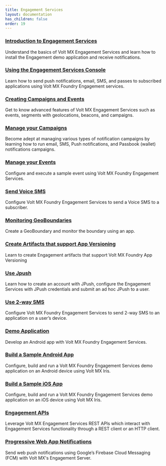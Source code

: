 ```yaml
---
title: Engagement Services 
layout: documentation
has_children: false
order: 19
---
```


### [Introduction to Engagement Services](Foundry/voltmx_foundry_intro_eng/Content/homepage.html)
Understand the basics of Volt MX Engagement Services and learn how to install the Engagement demo application and receive notifications.

### [Using the Engagement Services Console](Foundry/vms_console_user_guide/Content/Introduction_1.html)
Learn how to send push notifications, email, SMS, and passes to subscribed applications using Volt MX Foundry Engagement services.

### [Creating Campaigns and Events](Foundry/voltmx_foundry_eng_camp_events/Content/homepage.html)
Get to know advanced features of Volt MX Engagement Services such as events, segments with geolocations, beacons, and campaigns.

### [Manage your Campaigns](Foundry/vmf_msg_quick_start_guide_campaign_management/Content/Introduction.html)
Become adept at managing various types of notification campaigns by learning how to run email, SMS, Push notifications, and Passbook (wallet) notifications campaigns.

### [Manage your Events](Foundry/eng_event_mgmt_quickstart_guide/Content/Introduction.html)
Configure and execute a sample event using Volt MX Foundry Engagement Services.

### [Send Voice SMS](Foundry/vms_console_user_guide/Content/Administration/SMS_Configuration.html#voice-sms-configuration)
Configure Volt MX Foundry Engagement Services to send a Voice SMS to a subscriber.

### [Monitoring GeoBoundaries](Foundry/voltmx_foundry_eng_geo_monitoring/Content/homepage.html)
Create a GeoBoundary and monitor the boundary using an app.

### [Create Artifacts that support App Versioning](Foundry/vms_console_user_guide/Content/API_Versioning.html)
Learn to create Engagement artifacts that support Volt MX Foundry App Versioning

### [Use Jpush](Foundry/vmf_msg_jpush_quick_start_guide/Content/Introduction.html)
Learn how to create an account with JPush, configure the Engagement Services with JPush credentials and submit an ad hoc JPush to a user.

### [Use 2-way SMS](Foundry/2waysms_quick_start_guide/Content/Introduction_1.html)
Configure Volt MX Foundry Engagement Services to send 2-way SMS to an application on a user’s device.

### [Demo Application](Foundry/vms_demo_app_quick_start_guide/Content/Introduction.html)
Develop an Android app with Volt MX Foundry Engagement Services.

### [Build a Sample Android App](Foundry/vmf_msg_quick_start_guide_build_sample_app_android/Content/Introduction.html)
Configure, build and run a Volt MX Foundry Engagement Services demo application on an Android device using Volt MX Iris.

### [Build a Sample iOS App](Foundry/vmf_msg_quick_start_guide_build_sample_app_apple_ios/Content/Introduction.html)
Configure, build and run a Volt MX Foundry Engagement Services demo application on an iOS device using Volt MX Iris.

### [Engagement APIs](Foundry/engagement_api_guide/Content/Introduction_1.html)
Leverage Volt MX Engagement Services REST APIs which interact with Engagement Services functionality through a REST client or an HTTP client.

### [Progressive Web App Notifications](Foundry/vms_console_user_guide/Content/Apps/Web.html)
Send web push notifications using Google’s Firebase Cloud Messaging (FCM) with Volt MX's Engagement Server.
